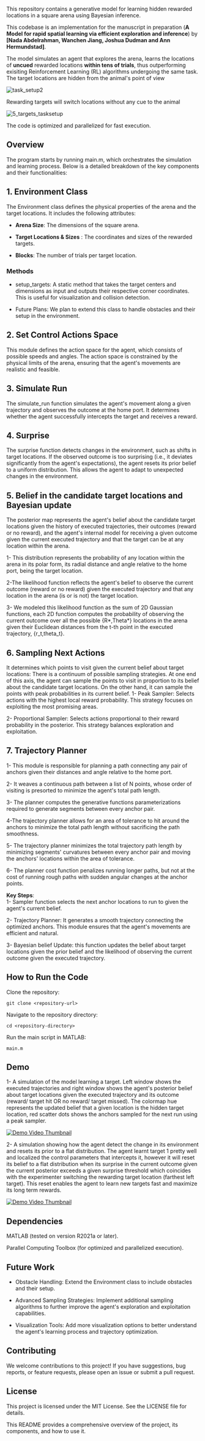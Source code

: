 This repository contains a generative model for learning hidden rewarded locations in a square arena using Bayesian inference. 

This codebase is an implementation for the manuscript in preparation (**A Model for rapid spatial learning via efficient exploration and inference**) by **[Nada Abdelrahman,  Wanchen Jiang, Joshua Dudman and Ann Hermundstad]**. 

The model simulates an agent that explores the arena, learns the locations of **uncued** rewarded locations **within tens of trials**, thus outperforming exisiting Reinforcement Learning (RL) algorithms undergoing the same task. 
The target locations are hidden from the animal's point of view

![task_setup2](https://github.com/user-attachments/assets/f8332ff1-e263-46e4-aa6f-0eef51983428)


Rewarding targets will switch locations without any cue to the animal

![5_targets_tasksetup](https://github.com/user-attachments/assets/fc15ab97-4dc9-4961-91a4-fa1e522b3801)

The code is optimized and parallelized for fast execution.

## Overview
The program starts by running main.m, which orchestrates the simulation and learning process. Below is a detailed breakdown of the key components and their functionalities:

## 1. Environment Class
The Environment class defines the physical properties of the arena and the target locations. It includes the following attributes:

- **Arena Size**: The dimensions of the square arena.

- **Target Locations & Sizes** : The coordinates and sizes of the rewarded targets.

- **Blocks**: The number of trials per target location.

 ### Methods
- setup_targets: A static method that takes the target centers and dimensions as input and outputs their respective corner coordinates. This is useful for visualization and collision detection.

- Future Plans: We plan to extend this class to handle obstacles and their setup in the environment.

## 2. Set Control Actions Space
This module defines the action space for the agent, which consists of possible speeds and angles. The action space is constrained by the physical limits of the arena, ensuring that the agent's movements are realistic and feasible.

## 3. Simulate Run
The simulate_run function simulates the agent's movement along a given trajectory and observes the outcome at the home port. It determines whether the agent successfully intercepts the target and receives a reward.

## 4. Surprise
The surprise function detects changes in the environment, such as shifts in target locations. If the observed outcome is too surprising (i.e., it deviates significantly from the agent's expectations), the agent resets its prior belief to a uniform distribution. This allows the agent to adapt to unexpected changes in the environment.

## 5. Belief in the candidate target locations and Bayesian update
The posterior map represents the agent's belief about the candidate target locations given the history of executed trajectories, their outcomes (reward or no reward), and the agent's internal model for receiving a given outcome given the current executed trajectory and that the target can be at any location within the arena. 

1- This distribution represents the probability of any location within the arena in its polar form, its radial distance and angle relative to the home port, being the target location.

2-The likelihood function reflects the agent's belief to observe the current outcome (reward or no reward) given the executed trajectory and that any location in the arena (is or is not) the target location.

3- We modeled this likelihood function as the sum of 2D Gaussian functions, each 2D function computes the probability of observing the current outcome over all the possible {R*,Theta*} locations in the arena given their Euclidean distances from the t-th point in the executed trajectory, {r_t,theta_t}.

## 6. Sampling Next Actions
It determines which points to visit given the current belief about target locations:
There is a continuum of possible sampling strategies. At one end of this axis, the agent can sample the points to visit in proportion to its belief about the candidate target locations. On the other hand, it can sample the points with peak probabilities in its current belief. 
1- Peak Sampler: Selects actions with the highest local reward probability. This strategy focuses on exploiting the most promising areas.

2- Proportional Sampler: Selects actions proportional to their reward probability in the posterior. This strategy balances exploration and exploitation.

## 7. Trajectory Planner
1- This module is responsible for planning a path connecting any pair of anchors given their distances and angle relative to the home port.

2- It weaves a continuous path between a list of N points, whose order of visiting is presorted to minimize the agent's total path length. 

3- The planner computes the generative functions parameterizations required to generate segments between every anchor pair.

4-The trajectory planner allows for an area of tolerance to hit around the anchors to minimize the total path length without sacrificing the path smoothness.

5- The trajectory planner minimizes the total trajectory path length by minimizing segments' curvatures between every anchor pair and moving the anchors' locations within the area of tolerance.

6- The planner cost function penalizes running longer paths, but not at the cost of running rough paths with sudden angular changes at the anchor points.


**Key Steps**:\
1- Sampler function selects the next anchor locations to run to given the agent's current belief.

2- Trajectory Planner: It generates a smooth trajectory connecting the optimized anchors. This module ensures that the agent's movements are efficient and natural.

3- Bayesian belief Update: this function updates the belief about target locations given the prior belief and the likelihood of observing the current outcome given the executed trajectory.

## How to Run the Code
Clone the repository:

```console
git clone <repository-url>
```
Navigate to the repository directory:
```console
cd <repository-directory>
```
Run the main script in MATLAB:
```console
main.m
```

## Demo
 
 1- A simulation of the model learning a target. Left window shows the executed trajectories and right window shows the agent's posterior belief about target locations
  given the executed trajectory and its outcome (reward/ target hit OR no reward/ target missed). The colormap hue represents the updated belief 
 that a given location is the hidden target location, red scatter dots shows the anchors sampled for the next run using a peak sampler. 

[comment]: <> (<video src="https://raw.githubusercontent.com/NadaYehia/Generative-Bayesian-learning-of-hidden-target/main/Demo/V1.mp4" controls width="640"></video>)

[![Demo Video Thumbnail](https://img.youtube.com/vi/9O7vQaQbwuo/0.jpg)](https://youtu.be/9O7vQaQbwuo)


2- A simulation showing how the agent detect the change in its environment and resets its prior to a flat distribution. 
The agent learnt target 1 pretty well and localized the control parameters that intercepts it, however it will reset its belief to a flat distribution when its surprise in the current outcome given the current posterior exceeds a given surprise threshold which coincides with the experimenter switching the rewarding target location (farthest left target). This reset enables the agent to learn new targets fast and maximize its long term rewards.

[![Demo Video Thumbnail](https://img.youtube.com/vi/raxOUuS0T1o/0.jpg)](https://youtu.be/raxOUuS0T1o)


## Dependencies
MATLAB (tested on version R2021a or later).

Parallel Computing Toolbox (for optimized and parallelized execution).

## Future Work
- Obstacle Handling: Extend the Environment class to include obstacles and their setup.

- Advanced Sampling Strategies: Implement additional sampling algorithms to further improve the agent's exploration and exploitation capabilities.

- Visualization Tools: Add more visualization options to better understand the agent's learning process and trajectory optimization.

## Contributing
We welcome contributions to this project! If you have suggestions, bug reports, or feature requests, please open an issue or submit a pull request.

## License
This project is licensed under the MIT License. See the LICENSE file for details.

This README provides a comprehensive overview of the project, its components, and how to use it.
